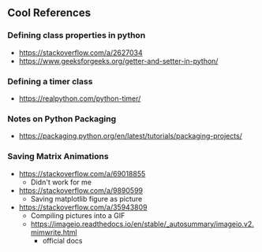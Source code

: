 ## Cool References

### Defining class properties in python
- https://stackoverflow.com/a/2627034
- https://www.geeksforgeeks.org/getter-and-setter-in-python/

### Defining a timer class
- https://realpython.com/python-timer/

### Notes on Python Packaging
- https://packaging.python.org/en/latest/tutorials/packaging-projects/

### Saving Matrix Animations
- https://stackoverflow.com/a/69018855
  - Didn't work for me
- https://stackoverflow.com/a/9890599
  - Saving matplotlib figure as picture
- https://stackoverflow.com/a/35943809
  - Compiling pictures into a GIF
  - https://imageio.readthedocs.io/en/stable/_autosummary/imageio.v2.mimwrite.html
    - official docs
